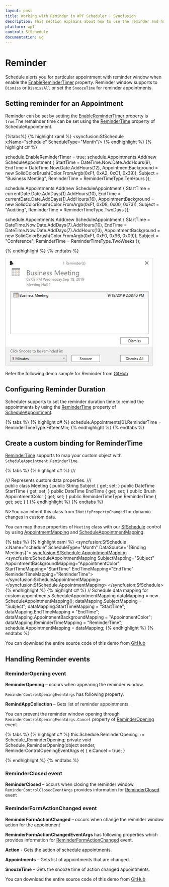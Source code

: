 ```yaml
---
layout: post
title: Working with Reminder in WPF Scheduler | Syncfusion
description: This section explains about how to use the reminder and handle reminder events for ScheduleAppointment in WPF Scheduler.
platform: wpf
control: SfSchedule
documentation: ug
---
```


# Reminder

Schedule alerts you for particular appointment with reminder window when enable the [EnableReminderTimer](https://help.syncfusion.com/cr/wpf/Syncfusion.SfSchedule.WPF~Syncfusion.UI.Xaml.Schedule.SfSchedule~EnableReminderTimer.html) property. Reminder window supports to `Dismiss` or `DismissAll` or set the `SnoozeTime` for reminder appointments.

## Setting reminder for an Appointment
Reminder can be set by setting the [EnableReminderTimer](https://help.syncfusion.com/cr/wpf/Syncfusion.SfSchedule.WPF~Syncfusion.UI.Xaml.Schedule.SfSchedule~EnableReminderTimer.html) property is `true`.The remainder time can be set using the [ReminderTime](https://help.syncfusion.com/cr/cref_files/wpf/Syncfusion.SfSchedule.WPF~Syncfusion.UI.Xaml.Schedule.ScheduleAppointment~ReminderTime.html) property of ScheduleAppointment.

{%tabs%}
{% highlight xaml %}
<Grid>
    <syncfusion:SfSchedule x:Name="schedule" ScheduleType="Month"/>
</Grid>
{% endhighlight %}
{% highlight c# %}

schedule.EnableReminderTimer = true;
schedule.Appointments.Add(new ScheduleAppointment
{
    StartTime = DateTime.Now.Date.AddHours(9),
    EndTime   = DateTime.Now.Date.AddHours(12),
    AppointmentBackground = new SolidColorBrush(Color.FromArgb(0xFf, 0xA2, 0xC1, 0x39)),
    Subject = "Business Meeting",
    ReminderTime = ReminderTimeType.TenHours
});

schedule.Appointments.Add(new ScheduleAppointment
{
    StartTime = currentDate.Date.AddDays(1).AddHours(10),
    EndTime = currentDate.Date.AddDays(1).AddHours(16),
    AppointmentBackground = new SolidColorBrush(Color.FromArgb(0xFf, 0xD8, 0x00, 0x73)),
    Subject = "Auditing",
    ReminderTime = ReminderTimeType.TwoDays
});

schedule.Appointments.Add(new ScheduleAppointment
{
    StartTime = DateTime.Now.Date.AddDays(7).AddHours(10),
    EndTime = DateTime.Now.Date.AddDays(7).AddHours(13),
    AppointmentBackground = new SolidColorBrush(Color.FromArgb(0xFf, 0xF0, 0x96, 0x09)),
    Subject = "Conference",
    ReminderTime = ReminderTimeType.TwoWeeks
});

{% endhighlight %}
{% endtabs %}

![WPF Scheduler Reminder Window](Reminder/Reminder-Window.jpeg)

Refer the following demo sample for Reminder from [GitHub](https://github.com/syncfusion/wpf-demos/tree/master/Schedule/ReminderAlert)

## Configuring Reminder Duration
Scheduler supports to set the reminder duration time to remind the appointments by using the [ReminderTime](https://help.syncfusion.com/cr/cref_files/wpf/Syncfusion.SfSchedule.WPF~Syncfusion.UI.Xaml.Schedule.ScheduleAppointment~ReminderTime.html) property of [ScheduleAppointment](https://help.syncfusion.com/cr/wpf/Syncfusion.SfSchedule.WPF~Syncfusion.UI.Xaml.Schedule.ScheduleAppointment.html).

{% tabs %}
{% highlight c# %}
schedule.Appointments[0].ReminderTime = ReminderTimeType.FifteenMin;
{% endhighlight %}
{% endtabs %}

## Create a custom binding for ReminderTime
[ReminderTime](https://help.syncfusion.com/cr/cref_files/wpf/Syncfusion.SfSchedule.WPF~Syncfusion.UI.Xaml.Schedule.ScheduleAppointment~ReminderTime.html) supports to map your custom object with `ScheduleAppointment.ReminderTime`.

{% tabs %}
{% highlight c# %}
/// <summary>
/// Represents custom data properties.
/// </summary>
public class Meeting
{
    public String Subject { get; set; }
	public DateTime StartTime { get; set; }
	public DateTime EndTime { get; set; }
	public Brush AppointmentColor { get; set; }
	public ReminderTimeType ReminderTime { get; set; }
}
{% endhighlight %}
{% endtabs %}

N>You can inherit this class from `INotifyPropertyChanged` for dynamic changes in custom data.


You can map those properties of `Meeting` class with our [SfSchedule](https://help.syncfusion.com/cr/cref_files/wpf/Syncfusion.SfSchedule.WPF~Syncfusion.UI.Xaml.Schedule.SfSchedule.html) control by using [AppointmentMapping](https://help.syncfusion.com/cr/wpf/Syncfusion.SfSchedule.WPF~Syncfusion.UI.Xaml.Schedule.SfSchedule~AppointmentMapping.html) and [ScheduleAppointmentMapping](https://help.syncfusion.com/cr/cref_files/wpf/Syncfusion.SfSchedule.WPF~Syncfusion.UI.Xaml.Schedule.ScheduleAppointmentMapping.html).

{% tabs %}
{% highlight xaml %}
<syncfusion:SfSchedule x:Name="schedule" ScheduleType="Month" DataSource="{Binding Meetings}">
    <syncfusion:SfSchedule.AppointmentMapping>
        <syncfusion:ScheduleAppointmentMapping
            SubjectMapping="Subject"
            AppointmentBackgroundMapping="AppointmentColor"
            StartTimeMapping="StartTime"
            EndTimeMapping="EndTime"
            ReminderTimeMapping="ReminderTime">
        </syncfusion:ScheduleAppointmentMapping>
    </syncfusion:SfSchedule.AppointmentMapping>
</syncfusion:SfSchedule>
{% endhighlight %}
{% highlight c# %}
// Schedule data mapping for custom appointments
ScheduleAppointmentMapping dataMapping = new ScheduleAppointmentMapping();
dataMapping.SubjectMapping = "Subject";
dataMapping.StartTimeMapping = "StartTime";
dataMapping.EndTimeMapping = "EndTime";
dataMapping.AppointmentBackgroundMapping = "AppointmentColor";
dataMapping.ReminderTimeMapping = "ReminderTime";
schedule.AppointmentMapping = dataMapping;
{% endhighlight %}
{% endtabs %}

You can download the entire source code of this demo from [GitHub](https://github.com/SyncfusionExamples/SfSchedule_Reminder_Demo/tree/master/ReminderDemo)

## Handling Reminder events

### ReminderOpening event

**ReminderOpening** – occurs when appearing the reminder window.

`ReminderControlOpeningEventArgs` has following property.

**RemindAppCollection** – Gets list of reminder appointments.

You can prevent the reminder window opening through `ReminderControlOpeningEventArgs.Cancel` property of [ReminderOpening](https://help.syncfusion.com/cr/cref_files/wpf/Syncfusion.SfSchedule.WPF~Syncfusion.UI.Xaml.Schedule.SfSchedule~ReminderOpening_EV.html) event.

{% tabs %}
{% highlight c# %}
this.Schedule.ReminderOpening += Schedule_ReminderOpening;
private void Schedule_ReminderOpening(object sender, ReminderControlOpeningEventArgs e)
{
    e.Cancel = true;
}

{% endhighlight %}
{% endtabs %}

### ReminderClosed event

**ReminderClosed** – occurs when closing the reminder window.
`ReminderControlClosedEventArgs` provides information for [ReminderClosed](https://help.syncfusion.com/cr/cref_files/wpf/Syncfusion.SfSchedule.WPF~Syncfusion.UI.Xaml.Schedule.SfSchedule~ReminderClosed_EV.html) event

### ReminderFormActionChanged event

**ReminderFormActionChanged** – occurs when change the reminder window action for the appointment

**ReminderFormActionChangedEventArgs** has following properties which provides information for [ReminderFormActionChanged](https://help.syncfusion.com/cr/cref_files/wpf/Syncfusion.SfSchedule.WPF~Syncfusion.UI.Xaml.Schedule.SfSchedule~ReminderFormActionChanged_EV.html) event.

**Action** - Gets the action of schedule appointments.

**Appointments** – Gets list of appointments that are changed.

**SnoozeTime** – Gets the snooze time of action changed appointments.

You can download the entire source code of this demo from [GitHub](https://github.com/SyncfusionExamples/SfSchedule_Reminder_Events/tree/master/ReminderEvents)
